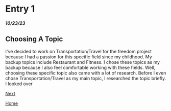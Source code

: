 # Entry 1
##### 10/23/23
## Choosing A Topic

I've decided to work on Transportation/Travel for the freedom project because I had a passion for this specific field since my childhood. My backup topics include Restaurant and Fitness. I chose these topics as my backup because I also feel comfortable working with these fields. Well, choosing these specific topic also came with a lot of research. Before I even chose Transportation/Travel as my main topic, I researched the topic briefly. I looked over 

[Next](entry02.md)

[Home](../README.md)
